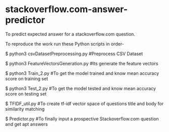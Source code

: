 # stackoverflow.com-answer-predictor
To predict expected answer for a stackoverflow.com question.

To reproduce the work run these Python scripts in order-

 $ python3 csvDatasetPreprocessing.py #Preprocess CSV Dataset
 
 $ python3 FeatureVectorsGeneration.py #Its generate the feature vectors
 
 $ python3 Train_2.py #To get the model trained and know mean accuracy score on training set
 
 $ python3 Test_2.py #To get the model tested and know mean accuracy score on testing set
 
 $ TFIDF_util.py #To create tf-idf vector space of questions title and body for similarity matching
 
 $ Predictor.py #To finally input a prospective Stackoverflow.com question and get apt answers
